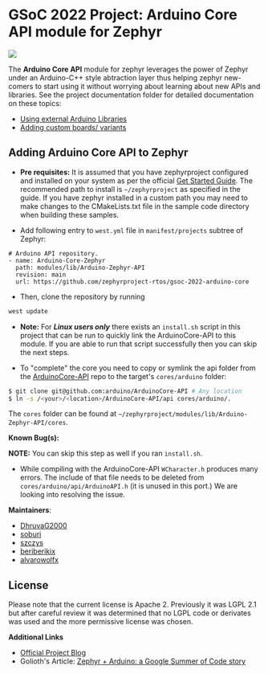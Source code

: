 # GSoC 2022 Project: Arduino Core API module for Zephyr

![](https://dhruvag2000.github.io/Blog-GSoC22/assets/images/website_header.png)

The **Arduino Core API** module for zephyr leverages the power of Zephyr under an Arduino-C++ style abtraction layer thus helping zephyr new-comers to start using it without worrying about learning about new APIs and libraries. See the project documentation folder for detailed documentation on these topics:

* [Using external Arduino Libraries](/documentation/arduino_libs.md)
* [Adding custom boards/ variants](/documentation/variants.md)

## Adding Arduino Core API to Zephyr

* **Pre requisites:** It is assumed that you have zephyrproject configured and installed on your system as per the official [Get Started Guide](https://docs.zephyrproject.org/latest/develop/getting_started/index.html). The recommended path to install is `~/zephyrproject` as specified in the guide. If you have zephyr installed in a custom path you may need to make changes to the CMakeLists.txt file in the sample code directory when building these samples.

* Add following entry to `west.yml` file in `manifest/projects` subtree of Zephyr:
```
# Arduino API repository.
- name: Arduino-Core-Zephyr
  path: modules/lib/Arduino-Zephyr-API
  revision: main
  url: https://github.com/zephyrproject-rtos/gsoc-2022-arduino-core
```

* Then, clone the repository by running

```sh
west update
```

* **Note:** For ***Linux users only*** there exists an ``install.sh`` script in this project that can be run to quickly link the ArduinoCore-API to this module.
If you are able to run that script successfully then you can skip the next steps.

* To "complete" the core you need to copy or symlink the api folder from the [ArduinoCore-API](https://github.com/arduino/ArduinoCore-API.git) repo to the target's ``cores/arduino`` folder:
```sh
$ git clone git@github.com:arduino/ArduinoCore-API # Any location
$ ln -s /<your>/<location>/ArduinoCore-API/api cores/arduino/.
```
The `cores` folder can be found at `~/zephyrproject/modules/lib/Arduino-Zephyr-API/cores`.

**Known Bug(s):**

__NOTE:__ You can skip this step as well if you ran ``install.sh``.

* While compiling with the ArduinoCore-API `WCharacter.h` produces many errors. The include of that file needs to be deleted from `cores/arduino/api/ArduinoAPI.h` (it is unused in this port.) We are looking into resolving the issue.

**Maintainers**:
- [DhruvaG2000](https://github.com/DhruvaG2000)
- [soburi](https://github.com/soburi)
- [szczys](https://github.com/szczys)
- [beriberikix](https://github.com/beriberikix)
- [alvarowolfx](https://github.com/alvarowolfx)

## License
Please note that the current license is Apache 2. Previously it was LGPL 2.1 but after careful review it was determined that no LGPL code or derivates was used and the more permissive license was chosen.

**Additional Links**
* [Official Project Blog](https://dhruvag2000.github.io/Blog-GSoC22/)
* Golioth's Article: [Zephyr + Arduino: a Google Summer of Code story](https://blog.golioth.io/zephyr-arduino-a-google-summer-of-code-story/)
